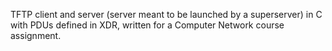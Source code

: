 TFTP client and server (server meant to be launched by a superserver) in C with PDUs defined in XDR, written for a Computer Network course assignment.